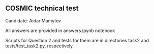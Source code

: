 ## COSMIC technical test

Candidate: Aidar Mamytov

All answers are provided in answers.ipynb notebook

Scripts for Question 2 and tests for them are in directories task2 and tests/test_task2.py, respectively.
